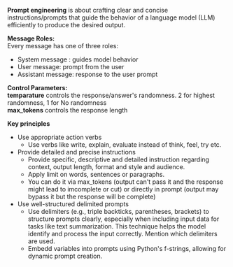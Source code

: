 **Prompt engineering** is about crafting clear and concise instructions/prompts that guide the behavior of a language model (LLM) efficiently to produce the desired output.

**Message Roles:**  
Every message has one of three roles:  
 - System message : guides model behavior
 - User message: prompt from the user
 - Assistant message: response to the user prompt

**Control Parameters:**  
**temparature** controls the response/answer's randomness. 2 for highest randomness, 1 for No randomness  
**max_tokens** controls the response length

**Key principles**  
- Use appropriate action verbs
  - Use verbs like write, explain, evaluate instead of think, feel, try etc.
- Provide detailed and precise instructions
  - Provide specific, descriptive and detailed instruction regarding context, output length, format and style and audience.
  - Apply limit on words, sentences or paragraphs.
  - You can do it via max_tokens (output can't pass it and the response might lead to imcomplete or cut) or directly in prompt (output may bypass it but the response will be complete)
- Use well-structured delimited prompts
  - Use delimiters (e.g., triple backticks, parentheses, brackets) to structure prompts clearly, especially when including input data for tasks like text summarization. This technique helps the model identify and process the input correctly. Mention which delimiters are used.
  - Embedd variables into prompts using Python's f-strings, allowing for dynamic prompt creation.
